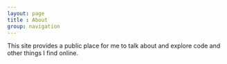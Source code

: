 ```yaml
---
layout: page
title : About
group: navigation
---
```

This site provides a public place for me to talk about and explore code and other things I find online.